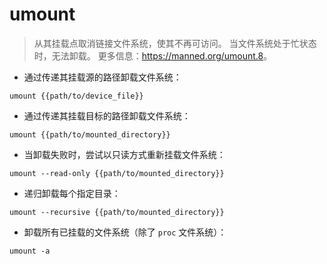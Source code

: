 # umount

> 从其挂载点取消链接文件系统，使其不再可访问。
> 当文件系统处于忙状态时，无法卸载。
> 更多信息：<https://manned.org/umount.8>。

- 通过传递其挂载源的路径卸载文件系统：

`umount {{path/to/device_file}}`

- 通过传递其挂载目标的路径卸载文件系统：

`umount {{path/to/mounted_directory}}`

- 当卸载失败时，尝试以只读方式重新挂载文件系统：

`umount --read-only {{path/to/mounted_directory}}`

- 递归卸载每个指定目录：

`umount --recursive {{path/to/mounted_directory}}`

- 卸载所有已挂载的文件系统（除了 `proc` 文件系统）：

`umount -a`